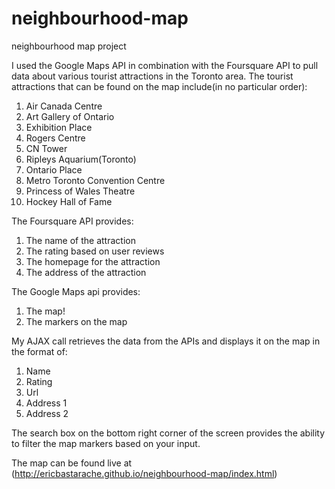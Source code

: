 # neighbourhood-map
neighbourhood map project

I used the Google Maps API in combination with the Foursquare API to pull data about various tourist attractions in the Toronto area.
The tourist attractions that can be found on the map include(in no particular order):

1. Air Canada Centre
2. Art Gallery of Ontario
3. Exhibition Place
4. Rogers Centre
5. CN Tower
6. Ripleys Aquarium(Toronto)
7. Ontario Place
8. Metro Toronto Convention Centre
9. Princess of Wales Theatre
10. Hockey Hall of Fame

The Foursquare API provides:

1. The name of the attraction
2. The rating based on user reviews
3. The homepage for the attraction
4. The address of the attraction


The Google Maps api provides:

1. The map!
2. The markers on the map

My AJAX call retrieves the data from the APIs and displays it on the map in the format of: 

1. Name
2. Rating
3. Url
4. Address 1
5. Address 2

The search box on the bottom right corner of the screen provides the ability to filter the map markers based on your input.

The map can be found live at (http://ericbastarache.github.io/neighbourhood-map/index.html)
